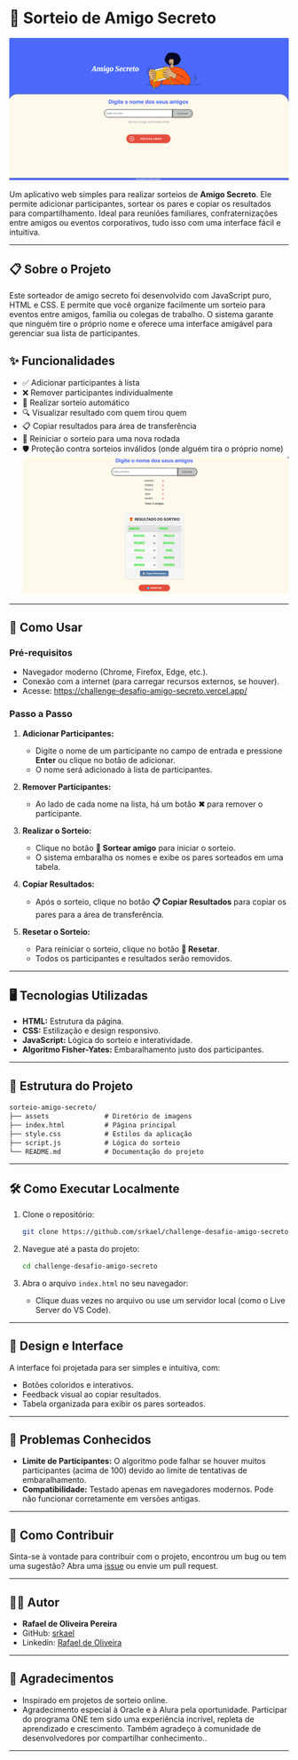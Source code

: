 # 🎁 Sorteio de Amigo Secreto
![layout-como-ficou.png](./assets/desafio_amigo_secreto.png)

Um aplicativo web simples para realizar sorteios de **Amigo Secreto**. Ele permite adicionar participantes, sortear os pares e copiar os resultados para compartilhamento. Ideal para reuniões familiares, confraternizações entre amigos ou eventos corporativos, tudo isso com uma interface fácil e intuitiva.

---
## 📋 Sobre o Projeto

Este sorteador de amigo secreto foi desenvolvido com JavaScript puro, HTML e CSS. E permite que você organize facilmente um sorteio para eventos entre amigos, família ou colegas de trabalho. O sistema garante que ninguém tire o próprio nome e oferece uma interface amigável para gerenciar sua lista de participantes.


## ✨ Funcionalidades

- ✅ Adicionar participantes à lista
- ❌ Remover participantes individualmente
- 🔄 Realizar sorteio automático
- 🔍 Visualizar resultado com quem tirou quem
- 📋 Copiar resultados para área de transferência
- 🔁 Reiniciar o sorteio para uma nova rodada
- 🛡️ Proteção contra sorteios inválidos (onde alguém tira o próprio nome)
![layout-como-ficou.png](./assets/desafio_amigo_secreto_sorteio.png)


---

## 🚀 Como Usar

### Pré-requisitos

- Navegador moderno (Chrome, Firefox, Edge, etc.).
- Conexão com a internet (para carregar recursos externos, se houver).
- Acesse: https://challenge-desafio-amigo-secreto.vercel.app/

### Passo a Passo

1. **Adicionar Participantes:**
   - Digite o nome de um participante no campo de entrada e pressione **Enter** ou clique no botão de adicionar.
   - O nome será adicionado à lista de participantes.

2. **Remover Participantes:**
   - Ao lado de cada nome na lista, há um botão **✖** para remover o participante.

3. **Realizar o Sorteio:**
   - Clique no botão **🎲 Sortear amigo** para iniciar o sorteio.
   - O sistema embaralha os nomes e exibe os pares sorteados em uma tabela.

4. **Copiar Resultados:**
   - Após o sorteio, clique no botão **📋 Copiar Resultados** para copiar os pares para a área de transferência.

5. **Resetar o Sorteio:**
   - Para reiniciar o sorteio, clique no botão **🔄 Resetar**.
   - Todos os participantes e resultados serão removidos.

---

## 🖥️ Tecnologias Utilizadas

- **HTML:** Estrutura da página.
- **CSS:** Estilização e design responsivo.
- **JavaScript:** Lógica do sorteio e interatividade.
- **Algoritmo Fisher-Yates:** Embaralhamento justo dos participantes.

---

## 📂 Estrutura do Projeto

```
sorteio-amigo-secreto/
├── assets              # Diretório de imagens
├── index.html          # Página principal
├── style.css           # Estilos da aplicação
├── script.js           # Lógica do sorteio
└── README.md           # Documentação do projeto
```

---

## 🛠️ Como Executar Localmente

1. Clone o repositório:
   ```bash
   git clone https://github.com/srkael/challenge-desafio-amigo-secreto.git
   ```

2. Navegue até a pasta do projeto:
   ```bash
   cd challenge-desafio-amigo-secreto
   ```

3. Abra o arquivo `index.html` no seu navegador:
   - Clique duas vezes no arquivo ou use um servidor local (como o Live Server do VS Code).

---

## 🎨 Design e Interface

A interface foi projetada para ser simples e intuitiva, com:
- Botões coloridos e interativos.
- Feedback visual ao copiar resultados.
- Tabela organizada para exibir os pares sorteados.

---

## 🐛 Problemas Conhecidos

- **Limite de Participantes:** O algoritmo pode falhar se houver muitos participantes (acima de 100) devido ao limite de tentativas de embaralhamento.
- **Compatibilidade:** Testado apenas em navegadores modernos. Pode não funcionar corretamente em versões antigas.

---

## 🤝 Como Contribuir

Sinta-se à vontade para contribuir com o projeto, encontrou um bug ou tem uma sugestão? Abra uma [issue](https://github.com/srkael/challenge-desafio-amigo-secreto/issues) ou envie um pull request.


---

## 👨‍💻 Autor

- **Rafael de Oliveira Pereira**
- GitHub: [srkael](https://github.com/srkael)
- Linkedin: [Rafael de Oliveira](https://www.linkedin.com/in/srkael/)

---

## 🙏 Agradecimentos

- Inspirado em projetos de sorteio online.
- Agradecimento especial à Oracle e à Alura pela oportunidade. Participar do programa ONE tem sido uma experiência incrível, repleta de aprendizado e crescimento. Também agradeço à comunidade de desenvolvedores por compartilhar conhecimento..

---

